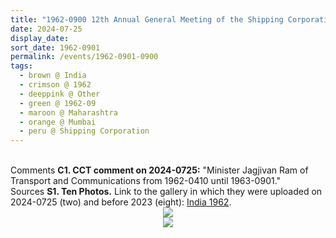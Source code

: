 ```yaml
---
title: "1962-0900 12th Annual General Meeting of the Shipping Corporation of India Ltd., Mumbai, Maharashtra, India"
date: 2024-07-25
display_date: 
sort_date: 1962-0901
permalink: /events/1962-0901-0900
tags:
  - brown @ India
  - crimson @ 1962
  - deeppink @ Other
  - green @ 1962-09
  - maroon @ Maharashtra
  - orange @ Mumbai
  - peru @ Shipping Corporation
---
```


<br>

<wave-list>
  <list-title color="DarkSeaGreen" width="55">Comments</list-title>
  <list-item color="BlanchedAlmond"  width="280"><b>C1. CCT comment on 2024-0725:</b> "Minister Jagjivan Ram of Transport and Communications from 1962-0410 until 1963-0901."</list-item>
</wave-list>

<br>

<wave-list>
  <list-title color="DarkSeaGreen" width="40">Sources</list-title>
  <list-item color="BlanchedAlmond"  width="280"><b>S1. Ten Photos.</b> Link to the gallery in which they were uploaded on 2024-0725 (two) and before 2023 (eight): <a href="https://eternalmoments.smugmug.com/Countries/India/1962/">India 1962</a>.</list-item>
</wave-list>

<div style="text-align: center"><img src="https://pub-bcc3cbe9b1e94ba1ac28915f7a3900fa.r2.dev/1962-0900_12th_Annual_General_Meeting_of_the_Shipping_Corporation_of_India_Ltd._Mumbai_Maharashtra_India_01_Detail_1_(Minister_Jagjivan_Ram_of_Transport_and_Communications_from_1962_0410_until_1963_0901)_(Patricia_Proenza_Collection).jpg" /></div>

<div style="text-align: center"><img src="https://pub-bcc3cbe9b1e94ba1ac28915f7a3900fa.r2.dev/1962-0900_12th_Annual_General_Meeting_of_the_Shipping_Corporation_of_India_Ltd._Mumbai_Maharashtra_India_02_Version_2_(Minister_Jagjivan_Ram_of_Transport_and_Communications_from_1962_0410_until_1963_0901)_(Patricia_Proenza_Collection.jpg" /></div>
